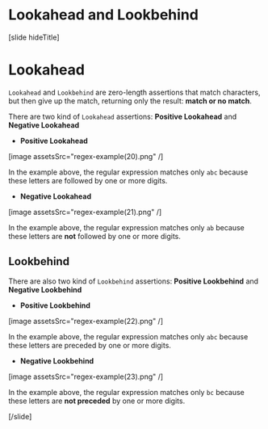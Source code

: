 # Lookahead and Lookbehind
[slide hideTitle]
# Lookahead 

`Lookahead` and `Lookbehind` are zero-length assertions that match characters, but then give up the match, returning only the result: **match or no match**.


There are two kind of `Lookahead` assertions: **Positive Lookahead** and **Negative Lookahead**

- **Positive Lookahead**

[image assetsSrc="regex-example(20).png" /]

In the example above, the regular expression matches only `abc` because these letters are followed by one or more digits.

- **Negative Lookahead**

[image assetsSrc="regex-example(21).png" /]

In the example above, the regular expression matches only `ab` because these letters are **not** followed by one or more digits.


## Lookbehind

There are also two kind of `Lookbehind` assertions: **Positive Lookbehind** and **Negative Lookbehind**

- **Positive Lookbehind**

[image assetsSrc="regex-example(22).png" /]

In the example above, the regular expression matches only `abc` because these letters are preceded by one or more digits.

- **Negative Lookbehind**

[image assetsSrc="regex-example(23).png" /]

In the example above, the regular expression matches only `bc` because these letters are **not preceded** by one or more digits.

[/slide]
